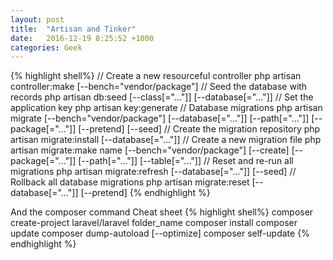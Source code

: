 ```yaml
---
layout: post
title:  "Artisan and Tinker"
date:   2016-12-19 8:25:52 +1000
categories: Geek
---
```


{% highlight shell%}
// Create a new resourceful controller
php artisan controller:make [--bench="vendor/package"]
// Seed the database with records
php artisan db:seed [--class[="..."]] [--database[="..."]]
// Set the application key
php artisan key:generate
// Database migrations
php artisan migrate [--bench="vendor/package"] [--database[="..."]] [--path[="..."]] [--package[="..."]] [--pretend] [--seed]
// Create the migration repository
php artisan migrate:install [--database[="..."]]
// Create a new migration file
php artisan migrate:make name [--bench="vendor/package"] [--create] [--package[="..."]] [--path[="..."]] [--table[="..."]]
// Reset and re-run all migrations
php artisan migrate:refresh [--database[="..."]] [--seed]
// Rollback all database migrations
php artisan migrate:reset [--database[="..."]] [--pretend]
{% endhighlight %}

And the composer command Cheat sheet
{% highlight shell%}
composer create-project laravel/laravel folder_name
composer install
composer update
composer dump-autoload [--optimize]
composer self-update
{% endhighlight %}



